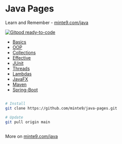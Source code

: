 # Java Pages

Learn and Remember - [minte9.com/java](https://www.minte9.com/java)

[![Gitpod ready-to-code](https://img.shields.io/badge/Gitpod-ready--to--code-blue?logo=gitpod)](https://gitpod.io/#https://github.com/minte9/java-pages)

- [Basics](/src/main/java/com/minte9/basics/) 
- [OOP](/src/main/java/com/minte9/oop/) 
- [Collections](/src/main/java/com/minte9/collections/) 
- [Effective](/src/main/java/com/minte9/effective/)
- [JUnit](/src/test/java/com/minte9/junit/)
- [Threads](/src/main/java/com/minte9/threads/)
- [Lambdas](/src/main/java/com/minte9/lambdas/)
- [JavaFX](/src/main/java/com/minte9/javafx/)
- [Maven](https://github.com/minte9/maven-pages)
- [Spring-Boot](https://github.com/minte9/spring-boot-pages)

##

~~~sh
# Install
git clone https://github.com/minte9/java-pages.git

# Update
git pull origin main
~~~

##

More on [minte9.com/java](https://www.minte9.com/java)
